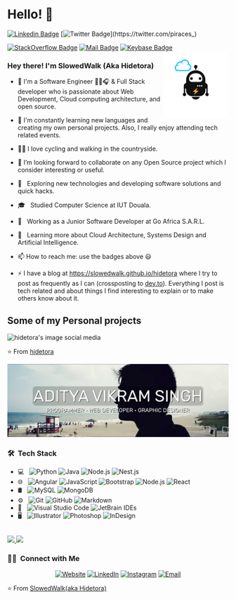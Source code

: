 # Hello! 👋
[![Linkedin Badge](https://img.shields.io/badge/-Raúl%20Piracés%20Alastuey-blue?style=flat-square&logo=Linkedin&logoColor=white&link=https://www.linkedin.com/in/ra%C3%BAl-pirac%C3%A9s-alastuey-137569a5/)](https://www.linkedin.com/in/ra%C3%BAl-pirac%C3%A9s-alastuey-137569a5/)
[![Twitter Badge](https://img.shields.io/badge/-@piraces_-1ca0f1?style=flat-square&labelColor=1ca0f1&logo=twitter&logoColor=white&link=https://twitter.com/piraces_)](https://twitter.com/piraces_)
<!-- [![ThePracticalDev Badge](https://img.shields.io/badge/-@piraces-0A0A0A?style=flat-square&labelColor=black&logo=dev.to&link=https://dev.to/piraces/)](https://dev.to/piraces) -->
[![StackOverflow Badge](https://img.shields.io/badge/-piraces-FE7A16?style=flat-square&logo=Stack%20Overflow&logoColor=white&link=https://stackoverflow.com/users/4064162/piraces)](https://stackoverflow.com/users/4064162/piraces)
[![Mail Badge](https://img.shields.io/badge/-raul@piraces.dev-8B89CC?style=flat-square&logo=Protonmail&logoColor=white&link=mailto:idetoratojo1@Gmail.com)](mailto:idetoratojo1@Gmail.com)
[![Keybase Badge](https://img.shields.io/badge/-piraces-33A0FF?style=flat-square&logo=Keybase&logoColor=white&link=https://keybase.io/piraces)](https://keybase.io/piraces)
<a href="https://piraces.dev/"><img alt="Robot logo" src="https://github.com/piraces/piraces/raw/master/robot_dark.png" align="right" height="150" /></a>

### Hey there! I'm SlowedWalk (Aka Hidetora)

- 🔭 I'm a Software Engineer 👨‍💻🎧 & Full Stack developer who is passionate about Web Development, Cloud computing architecture, and open source.

- 🌱 I'm constantly learning new languages and creating my own personal projects. Also, I really enjoy attending tech related events.

- 🚴‍♂️ I love cycling and walking in the countryside.

- 👯 I’m looking forward to collaborate on any Open Source project which I consider interesting or useful.


- 🤔 &nbsp; Exploring new technologies and developing software solutions and quick hacks.

- 🎓 &nbsp; Studied Computer Science at IUT Douala.

- 💼 &nbsp; Working as a Junior Software Developer at Go Africa S.A.R.L.

- 🌱 &nbsp; Learning more about Cloud Architecture, Systems Design and Artificial Intelligence.

- 📫 How to reach me: use the badges above 😃

- ⚡ I have a blog at https://slowedwalk.github.io/hidetora where I try to post as frequently as I can (crossposting to [dev.to](https://dev.to/)). Everything I post is tech related and about things I find interesting to explain or to make others know about it.

## Some of my Personal projects
![hidetora's image social media](https://shareme-237.netlify.app)

⭐️ From [hidetora](https://github.com/SlowedWalk)

<img src="https://raw.githubusercontent.com/AVS1508/AVS1508/master/assets/Aditya%20Vikram%20Singh%20Banner.png">

<h3> 🛠 &nbsp;Tech Stack</h3>

- 💻 &nbsp;
  ![Python](https://img.shields.io/badge/-Python-333333?style=flat&logo=python)
  ![Java](https://img.shields.io/badge/-Java-333333?style=flat&logo=Java&logoColor=007396)
  ![Node.js](https://img.shields.io/badge/-Node.js-333333?style=flat&logo=node.js&logoColor=#79b563)
  ![Nest.js](https://img.shields.io/badge/-Node.js-333333?style=flat&logo=node.js)
- 🌐 &nbsp;
  ![Angular](https://img.shields.io/badge/-Angualr-333333?style=flat&logo=javascript)
  ![JavaScript](https://img.shields.io/badge/-JavaScript-333333?style=flat&logo=javascript)
  ![Bootstrap](https://img.shields.io/badge/-Bootstrap-333333?style=flat&logo=bootstrap&logoColor=563D7C)
  ![Node.js](https://img.shields.io/badge/-Node.js-333333?style=flat&logo=node.js)
  ![React](https://img.shields.io/badge/-React-333333?style=flat&logo=react)
- 🛢 &nbsp;
  ![MySQL](https://img.shields.io/badge/-MySQL-333333?style=flat&logo=mysql)
  ![MongoDB](https://img.shields.io/badge/-MongoDB-333333?style=flat&logo=mongodb)
- ⚙️ &nbsp;
  ![Git](https://img.shields.io/badge/-Git-333333?style=flat&logo=git)
  ![GitHub](https://img.shields.io/badge/-GitHub-333333?style=flat&logo=github)
  ![Markdown](https://img.shields.io/badge/-Markdown-333333?style=flat&logo=markdown)
- 🔧 &nbsp;
  ![Visual Studio Code](https://img.shields.io/badge/-Visual%20Studio%20Code-333333?style=flat&logo=visual-studio-code&logoColor=007ACC)
  ![JetBrain IDEs](https://img.shields.io/badge/JetBrain--IDE-licenced-blue)
- 🖥 &nbsp;
  ![Illustrator](https://img.shields.io/badge/-Illustrator-333333?style=flat&logo=adobe-illustrator)
  ![Photoshop](https://img.shields.io/badge/-Photoshop-333333?style=flat&logo=adobe-photoshop)
  ![InDesign](https://img.shields.io/badge/-InDesign-333333?style=flat&logo=adobe-indesign)

<br/>

<a href="https://github.com/AVS1508">
  <img height="180em" src="https://github-readme-stats.vercel.app/api?username=AVS1508&theme=buefy&show_icons=true" />
  <img height="180em" src="https://github-readme-stats.vercel.app/api/top-langs/?username=AVS1508&theme=buefy&layout=compact" />
</a>

<br/>

<h3> 🤝🏻 &nbsp;Connect with Me </h3>

<p align="center">
<a href="https://slowedwalk.github.io/hidetora/"><img alt="Website" src="https://img.shields.io/badge/Website-www.adityavsingh.com-blue?style=flat-square&logo=google-chrome"></a>
<a href="https://www.linkedin.com/in/AVS1508/"><img alt="LinkedIn" src="https://img.shields.io/badge/LinkedIn-Aditya%20Vikram%20Singh-blue?style=flat-square&logo=linkedin"></a>
<a href="https://www.instagram.com/adityavs_/"><img alt="Instagram" src="https://img.shields.io/badge/Instagram-adityavs__-blue?style=flat-square&logo=instagram"></a>
<a href="mailto:idetoratojo1@gmail.com"><img alt="Email" src="https://img.shields.io/badge/Email-avsingh@umass.edu-blue?style=flat-square&logo=gmail"></a>
</p>

⭐️ From [SlowedWalk(aka Hidetora)](https://github.com/SlowedWalk)
